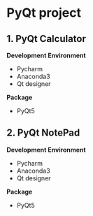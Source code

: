 # PyQt project

## 1. PyQt Calculator
**Development Environment**
- Pycharm
- Anaconda3
- Qt designer

**Package**
- PyQt5

## 2. PyQt NotePad
**Development Environment**
- Pycharm
- Anaconda3
- Qt designer

**Package**
- PyQt5

